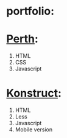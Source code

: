 # portfolio:
# [Perth](https://svetrima.github.io/portfolio/perth/):
1. HTML
1. CSS
1. Javascript

# [Konstruct](https://svetrima.github.io/portfolio/konstruct/):
1. HTML
1. Less
1. Javascript
1. Mobile version

